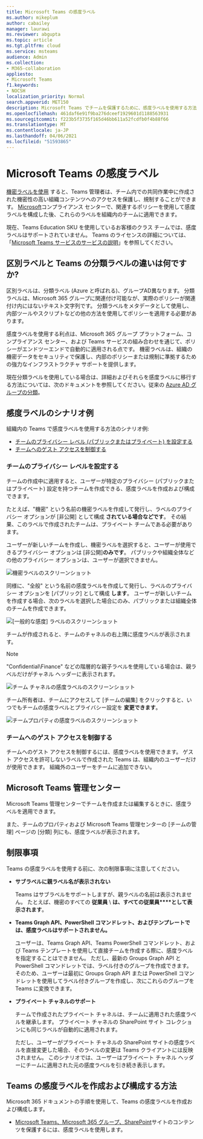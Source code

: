 ```yaml
---
title: Microsoft Teams の感度ラベル
ms.author: mikeplum
author: cabailey
manager: laurawi
ms.reviewer: abgupta
ms.topic: article
ms.tgt.pltfrm: cloud
ms.service: msteams
audience: Admin
ms.collection:
- M365-collaboration
appliesto:
- Microsoft Teams
f1.keywords:
- NOCSH
localization_priority: Normal
search.appverid: MET150
description: Microsoft Teams でチームを保護するために、感度ラベルを使用する方法について説明します。
ms.openlocfilehash: 461daf6e91f9ba276dceef1929601d1188563931
ms.sourcegitcommit: f223b5f3735f165d46bb611a52fcdfb0f4b88f66
ms.translationtype: MT
ms.contentlocale: ja-JP
ms.lasthandoff: 04/06/2021
ms.locfileid: "51593865"
---
```

# <a name="sensitivity-labels-for-microsoft-teams"></a>Microsoft Teams の感度ラベル

[機密ラベルを使用](/microsoft-365/compliance/sensitivity-labels) すると、Teams 管理者は、チーム内での共同作業中に作成された機密性の高い組織コンテンツへのアクセスを保護し、規制することができます。 [Microsoft](/microsoft-365/compliance/go-to-the-securitycompliance-center)コンプライアンス センターで、関連するポリシーを使用して感度ラベルを構成した後、これらのラベルを組織内のチームに適用できます。

現在、Teams Education SKU を使用しているお客様のクラス チームでは、感度ラベルはサポートされていません。 Teams のライセンスの詳細については、「[Microsoft Teams サービスのサービスの説明](/office365/servicedescriptions/teams-service-description)」を参照してください。

## <a name="whats-the-difference-between-sensitivity-labels-and-teams-classification-labels"></a>区別ラベルと Teams の分類ラベルの違いは何ですか?

区別ラベルは、分類ラベル (Azure と呼ばれる)、グループAD異なります。 分類ラベルは、Microsoft 365 グループに関連付け可能なが、実際のポリシーが関連付け内にはないテキスト文字列です。 分類ラベルをメタデータとして使用し、内部ツールやスクリプトなどの他の方法を使用してポリシーを適用する必要があります。

感度ラベルを使用する利点は、Microsoft 365 グループ プラットフォーム、コンプライアンス センター、および Teams サービスの組み合わせを通じて、ポリシーがエンドツーエンドで自動的に適用される点です。 機密ラベルは、組織の機密データをセキュリティで保護し、内部のポリシーまたは規制に準拠するための強力なインフラストラクチャ サポートを提供します。

現在分類ラベルを使用している場合は、詳細およびそれらを感度ラベルに移行する方法については、次のドキュメントを参照してください。従来の [Azure AD グループの分類](/microsoft-365/compliance/sensitivity-labels-teams-groups-sites#classic-azure-ad-group-classification)。

## <a name="example-scenarios-for-sensitivity-labels"></a>感度ラベルのシナリオ例

組織内の Teams で感度ラベルを使用する方法のシナリオ例:

- [チームのプライバシー レベル (パブリックまたはプライベート) を設定する](#set-the-privacy-level-for-teams)
- [チームへのゲスト アクセスを制御する](#control-guest-access-to-teams)

### <a name="set-the-privacy-level-for-teams"></a>チームのプライバシー レベルを設定する

チームの作成中に適用すると、ユーザーが特定のプライバシー (パブリックまたはプライベート) 設定を持つチームを作成できる、感度ラベルを作成および構成できます。

たとえば、"機密" という名前の機密ラベルを作成して発行し、ラベルのプライバシー オプションが [非公開] として構成 **されている場合などです**。 その結果、このラベルで作成されたチームは、プライベート チームである必要があります。 

ユーザーが新しいチームを作成し、機密ラベルを選択すると、ユーザーが使用できるプライバシー オプションは [非公開]**のみです**。 パブリックや組織全体などの他のプライバシー オプションは、ユーザーが選択できません。

![機密ラベルのスクリーンショット](media/sensitivity-labels-confidential-example.png)

同様に、"全般" という名前の感度ラベルを作成して発行し、ラベルのプライバシー オプションを [パブリック] として構成 **します**。 ユーザーが新しいチームを作成する場合、次のラベルを選択した場合にのみ、パブリックまたは組織全体のチームを作成できます。

![[一般的な感度] ラベルのスクリーンショット](media/sensitivity-labels-general-example.png)

チームが作成されると、チームのチャネルの右上隅に感度ラベルが表示されます。 

> [!NOTE]
> "Confidential\Finance" などの階層的な親子ラベルを使用している場合は、親ラベルだけがチャネル ヘッダーに表示されます。

![チーム チャネルの感度ラベルのスクリーンショット](media/sensitivity-labels-channel.png)

チーム所有者は、チームにアクセスして [チームの編集] をクリックすると、いつでもチームの感度ラベルとプライバシー設定を **変更できます**。

![チームプロパティの感度ラベルのスクリーンショット](media/sensitivity-labels-edit-team.png)

### <a name="control-guest-access-to-teams"></a>チームへのゲスト アクセスを制御する

チームへのゲスト アクセスを制御するには、感度ラベルを使用できます。 ゲスト アクセスを許可しないラベルで作成された Teams は、組織内のユーザーだけが使用できます。 組織外のユーザーをチームに追加できない。

## <a name="microsoft-teams-admin-center"></a>Microsoft Teams 管理センター

Microsoft Teams 管理センターでチームを作成または編集するときに、感度ラベルを適用できます。 

また、チームのプロパティおよび Microsoft Teams 管理センターの [チームの管理] ページの [分類] 列にも、感度ラベルが表示されます。

## <a name="limitations"></a>制限事項

Teams の感度ラベルを使用する前に、次の制限事項に注意してください。

- **サブラベルに親ラベル名が表示されない**
    
    Teams はサブラベルをサポートしますが、親ラベルの名前は表示されません。 たとえば、機密のすべての **従業員** \\ **は、すべての従業員****として表示されます**。

- **Teams Graph API、PowerShell コマンドレット、およびテンプレートでは、感度ラベルはサポートされません。**
    
    ユーザーは、Teams Graph API、Teams PowerShell コマンドレット、および Teams テンプレートを使用して直接チームを作成する際に、感度ラベルを指定することはできません。 ただし、最新の Groups Graph API と PowerShell コマンドレットでは、ラベル付きのグループを作成できます。 そのため、ユーザーは最初に Groups Graph API または PowerShell コマンドレットを使用してラベル付きグループを作成し、次にこれらのグループを Teams に変換できます。

- **プライベート チャネルのサポート**
    
    チームで作成されたプライベート チャネルは、チームに適用された感度ラベルを継承します。 プライベート チャネルの SharePoint サイト コレクションにも同じラベルが自動的に適用されます。
    
    ただし、ユーザーがプライベート チャネルの SharePoint サイトの感度ラベルを直接変更した場合、そのラベルの変更は Teams クライアントには反映されません。 このシナリオでは、ユーザーはプライベート チャネル ヘッダーにチームに適用された元の感度ラベルを引き続き表示します。

## <a name="how-to-create-and-configure-sensitivity-labels-for-teams"></a>Teams の感度ラベルを作成および構成する方法

Microsoft 365 ドキュメントの手順を使用して、Teams の感度ラベルを作成および構成します。 

- [Microsoft Teams、Microsoft 365 グループ、SharePoint](/microsoft-365/compliance/sensitivity-labels-teams-groups-sites)サイトのコンテンツを保護するには、感度ラベルを使用します。
